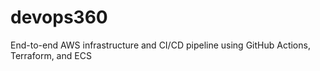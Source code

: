 # devops360
End-to-end AWS infrastructure and CI/CD pipeline using GitHub Actions, Terraform, and ECS
